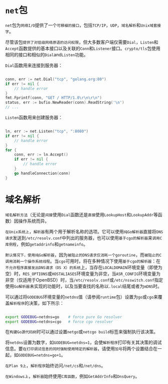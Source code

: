 
# `net`包

`net`包为`网络I/O`提供了一个`可移植的接口`，包括`TCP/IP`，`UDP`，`域名解析`和`Unix域套接字`。

尽管该包`提供了对低级网络原语的访问权限`，但大多数客户端仅需要`Dial`，`Listen`和`Accept`函数提供的基本接口以及关联的`Conn`和`Listener`接口。`crypto/tls`包使用相同的接口和相似的`Dial`and`Listen`功能。

`Dial`函数用来连接到服务器：

```go

conn, err := net.Dial("tcp", "golang.org:80")
if err != nil {
    // handle error
}
fmt.Fprintf(conn, "GET / HTTP/1.0\r\n\r\n")
status, err := bufio.NewReader(conn).ReadString('\n')
// ...

```

`Listen`函数用来创建服务器：

```go

ln, err := net.Listen("tcp", ":8080")
if err != nil {
    // handle error
}
for {
    conn, err := ln.Accept()
    if err != nil {
        // handle error
    }
    go handleConnection(conn)
}

```

# 域名解析

`域名解析方法`（无论是`间接`使用`Dial`函数还是`直接`使用`LookupHost`和`LookupAddr`等函数）因操作系统而异。

`在Unix系统上`，`解析器`有两个用于解析名称的选项。它可以使用`纯Go解析器`直接将`DNS请求`发送到`/etc/resolv.conf`中列出的服务器，也可以使用`基于cgo的解析器`来`调用C库例程`，例如`getaddrinfo`和`getnameinfo`。

`默认情况下，使用纯Go解析器`，因为`被阻止的DNS请求仅消耗一个goroutine`，而`被阻止的C调用消耗一个操作系统线程`。当`cgo`可用时，将在多种情况下使用`基于cgo的解析器`：在`不允许程序直接发出DNS请求（OS X）的系统`上，当存在`LOCALDOMAIN`环境变量（即使为空）时，`RES_OPTIONS`或`HOSTALIASES`环境变量为非空，当`ASR_CONFIG`环境变量为非空（仅适用于OpenBSD）时，当`/etc/resolv.conf`或`/etc/nsswitch.conf`指定使用`Go解析器`未实现的功能时，以及当要查找的名称以`.local`结尾或者为`mDNS`时。

可以通过将`GODEBUG`环境变量的`netdns`值（请参阅`runtime`包）设置为`go`或`cgo`来覆盖`解析程序`的决策，如下所示：

```sh

export GODEBUG=netdns=go    # force pure Go resolver
export GODEBUG=netdns=cgo   # force cgo resolver

```

在`构建Go源代码树`时可以通过设置`netgo`或`netcgo build`标签来强制执行该决策。

将`netdns`设置为数字，如`GODEBUG=netdns=1`，会使`解析程序`打印有关其决策的调试信息。要`在打印调试信息的同时强制使用特定的解析器`，请使用`加号`将两个设置结合在一起，如`GODEBUG=netdns=go+1`。

`在Plan 9上`，`解析程序`始终访问`/net/cs`和`/net/dns`。

`在Windows上`，`解析器`始终使用`C库函数`，例如`GetAddrInfo`和`DnsQuery`。
